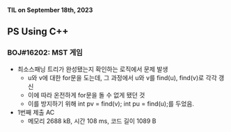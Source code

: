 **TIL on September 18th, 2023**

## PS Using C++
### BOJ#16202: MST 게임
* 최소스패닝 트리가 완성됐는지 확인하는 로직에서 문제 발생
  - u와 v에 대한 for문을 도는데, 그 과정에서 u와 v를 find(u), find(v)로 각각 갱신
  - 이에 따라 온전하게 for문을 돌 수 없게 됐던 것
  - 이를 방지하기 위해 int pv = find(v); int pu = find(u);를 두었음.
* 1번째 제출 AC
  - 메모리 2688 kB, 시간 108 ms, 코드 길이 1089 B
